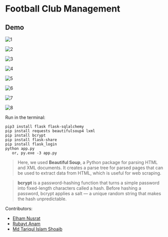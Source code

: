 # Football Club Management

## Demo

![1](https://github.com/ElhamNusratSnigdha/football-club-management/assets/60064694/945ad0b0-0c5f-4fda-998b-55b8f0ef2647)

![2](https://github.com/ElhamNusratSnigdha/football-club-management/assets/60064694/317faca2-c50b-47e8-9335-218e97c28ed5)

![3](https://github.com/ElhamNusratSnigdha/football-club-management/assets/60064694/c1508c1d-544b-4252-95b1-c4c4ce82fabb)

![4](https://github.com/ElhamNusratSnigdha/football-club-management/assets/60064694/5235040e-5217-4014-a77f-c375f4b57a6b)

![5](https://github.com/ElhamNusratSnigdha/football-club-management/assets/60064694/d2d42db6-0905-40a3-911f-9d1c190d5857)

![6](https://github.com/ElhamNusratSnigdha/football-club-management/assets/60064694/4047a8a0-dbb3-4e39-8712-3623434f1123)

![7](https://github.com/ElhamNusratSnigdha/football-club-management/assets/60064694/24c79c71-f9f3-476e-80b6-aadfe54f65cc)

![8](https://github.com/ElhamNusratSnigdha/football-club-management/assets/60064694/64237884-6fcb-4694-b620-4ceec75a4234)

Run in the terminal:

```
pip3 install flask flask-sqlalchemy
pip install requests beautifulsoup4 lxml
pip install bcrypt
pip install flask-share
pip install flask_login
python app.py
   or, py.exe -3 app.py
```

> Here, we used **Beautiful Soup**, a Python package for parsing HTML and XML documents. It creates a parse tree for parsed pages that can be used to extract data from HTML, which is useful for web scraping.

> **bcrypt** is a password-hashing function that turns a simple password into fixed-length characters called a hash. Before hashing a password, bcrypt applies a salt — a unique random string that makes the hash unpredictable.

Contributors:

- [Elham Nusrat](https://github.com/ElhamNusratSnigdha)
- [Rubayt Anam](https://github.com/RubaytAnam)
- [Md Tariqul Islam Shoaib](https://github.com/Md-Tariqul-Islam-Shoaib)
